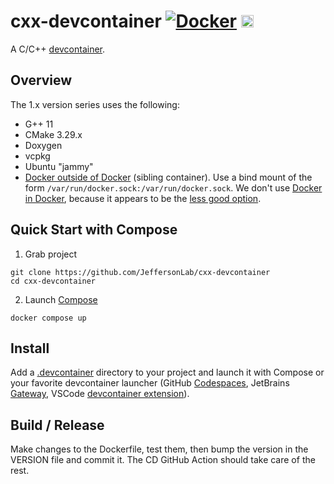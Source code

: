 # cxx-devcontainer [![Docker](https://img.shields.io/docker/v/jeffersonlab/cxx-devcontainer?sort=semver&label=DockerHub)](https://hub.docker.com/r/jeffersonlab/cxx-devcontainer) <a href="https://codespaces.new/JeffersonLab/cxx-devcontainer"><img src="https://github.com/codespaces/badge.svg" height="20"></a>
A C/C++ [devcontainer](https://containers.dev/).

## Overview
The 1.x version series uses the following:
- G++ 11
- CMake 3.29.x
- Doxygen
- vcpkg
- Ubuntu "jammy"
- [Docker outside of Docker](https://github.com/devcontainers/features/tree/main/src/docker-outside-of-docker) (sibling container).   Use a bind mount of the form `/var/run/docker.sock:/var/run/docker.sock`. We don't use [Docker in  Docker](https://github.com/devcontainers/features/tree/main/src/docker-in-docker), because it appears to be the [less good option](https://jpetazzo.github.io/2015/09/03/do-not-use-docker-in-docker-for-ci/).

## Quick Start with Compose
1. Grab project
```
git clone https://github.com/JeffersonLab/cxx-devcontainer
cd cxx-devcontainer
```
2. Launch [Compose](https://github.com/docker/compose)
```
docker compose up
```

## Install
Add a [.devcontainer](https://github.com/JeffersonLab/cxx-devcontainer/tree/main/.devcontainer) directory to your project and launch it with Compose or your favorite devcontainer launcher (GitHub [Codespaces](https://github.com/features/codespaces), JetBrains [Gateway](https://www.jetbrains.com/remote-development/gateway/), VSCode [devcontainer extension](https://code.visualstudio.com/docs/devcontainers/containers)).

## Build / Release
Make changes to the Dockerfile, test them, then bump the version in the VERSION file and commit it.  The CD GitHub Action should take care of the rest.

